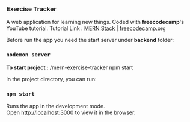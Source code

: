 ### Exercise Tracker

A web application for learning new things. Coded with **freecodecamp**'s YouTube tutorial.
Tutorial Link : [MERN Stack | freecodecamp.org](https://www.youtube.com/watch?v=7CqJlxBYj-M)

Before run the app you need the start server under **backend** folder: 

### `nodemon server`



**To start project :** /mern-exercise-tracker npm start

In the project directory, you can run:

### `npm start`

Runs the app in the development mode.\
Open [http://localhost:3000](http://localhost:3000) to view it in the browser.
